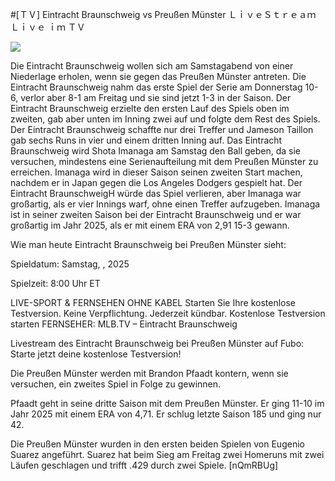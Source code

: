 #[ＴＶ] Eintracht Braunschweig vs Preußen Münster ＬｉｖｅＳｔｒｅａｍ Ｌｉｖｅ ｉｍ ＴＶ  
  
  
[![](https://i.imgur.com/qSNzIqt.png)](https://movie.rssnews.media/YMGdQAo.php)  
  
Die Eintracht Braunschweig wollen sich am Samstagabend von einer Niederlage erholen, wenn sie gegen das Preußen Münster antreten. Die Eintracht Braunschweig nahm das erste Spiel der Serie am Donnerstag 10-6, verlor aber 8-1 am Freitag und sie sind jetzt 1-3 in der Saison. Der Eintracht Braunschweig erzielte den ersten Lauf des Spiels oben im zweiten, gab aber unten im Inning zwei auf und folgte dem Rest des Spiels. Der Eintracht Braunschweig schaffte nur drei Treffer und Jameson Taillon gab sechs Runs in vier und einem dritten Inning auf. Das Eintracht Braunschweig wird Shota Imanaga am Samstag den Ball geben, da sie versuchen, mindestens eine Serienaufteilung mit dem Preußen Münster zu erreichen. Imanaga wird in dieser Saison seinen zweiten Start machen, nachdem er in Japan gegen die Los Angeles Dodgers gespielt hat. Der Eintracht BraunschweigH würde das Spiel verlieren, aber Imanaga war großartig, als er vier Innings warf, ohne einen Treffer aufzugeben. Imanaga ist in seiner zweiten Saison bei der Eintracht Braunschweig und er war großartig im Jahr 2025, als er mit einem ERA von 2,91 15-3 gewann.

Wie man heute Eintracht Braunschweig bei Preußen Münster sieht:

Spieldatum: Samstag, , 2025

Spielzeit: 8:00 Uhr ET

LIVE-SPORT & FERNSEHEN OHNE KABEL
Starten Sie Ihre kostenlose Testversion. Keine Verpflichtung. Jederzeit kündbar.
Kostenlose Testversion starten
FERNSEHER: MLB.TV – Eintracht Braunschweig

Livestream des Eintracht Braunschweig bei Preußen Münster auf Fubo: Starte jetzt deine kostenlose Testversion!

Die Preußen Münster werden mit Brandon Pfaadt kontern, wenn sie versuchen, ein zweites Spiel in Folge zu gewinnen.

Pfaadt geht in seine dritte Saison mit dem Preußen Münster. Er ging 11-10 im Jahr 2025 mit einem ERA von 4,71. Er schlug letzte Saison 185 und ging nur 42.

Die Preußen Münster wurden in den ersten beiden Spielen von Eugenio Suarez angeführt. Suarez hat beim Sieg am Freitag zwei Homeruns mit zwei Läufen geschlagen und trifft .429 durch zwei Spiele. [nQmRBUg]